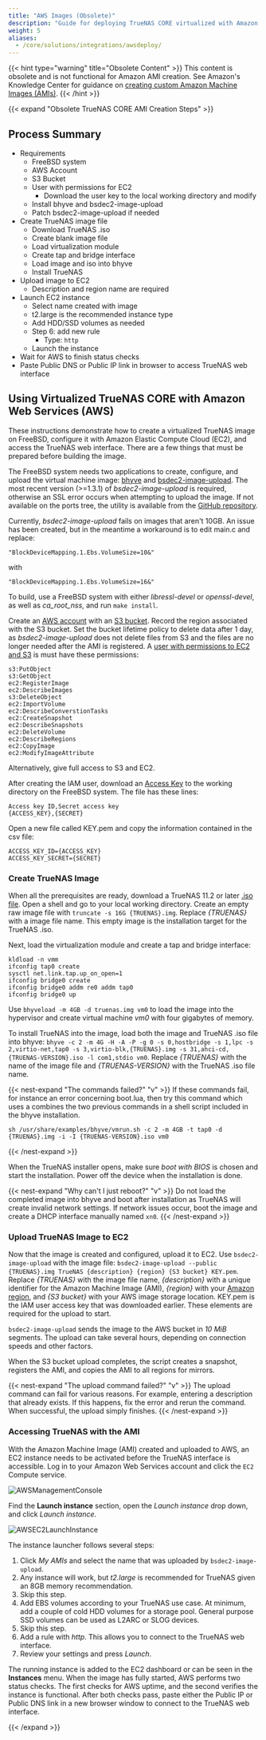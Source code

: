 ```yaml
---
title: "AWS Images (Obsolete)"
description: "Guide for deploying TrueNAS CORE virtualized with Amazon Web Services."
weight: 5
aliases:
  - /core/solutions/integrations/awsdeploy/
---
```


{{< hint type="warning" title="Obsolete Content" >}}
This content is obsolete and is not functional for Amazon AMI creation.
See Amazon's Knowledge Center for guidance on [creating custom Amazon Machine Images (AMIs)](https://repost.aws/knowledge-center/ecs-create-custom-amis).
{{< /hint >}}

{{< expand "Obsolete TrueNAS CORE AMI Creation Steps" >}}

## Process Summary

* Requirements
  * FreeBSD system
  * AWS Account
  * S3 Bucket
  * User with permissions for EC2
    * Download the user key to the local working directory and modify
  * Install bhyve and bsdec2-image-upload
  * Patch bsdec2-image-upload if needed
* Create TrueNAS image file
  * Download TrueNAS .iso
  * Create blank image file
  * Load virtualization module
  * Create tap and bridge interface
  * Load image and iso into bhyve
  * Install TrueNAS
* Upload image to EC2
  * Description and region name are required
* Launch EC2 instance
  * Select name created with image
  * t2.large is the recommended instance type
  * Add HDD/SSD volumes as needed
  * Step 6: add new rule
    * Type: `http`
  * Launch the instance
* Wait for AWS to finish status checks
* Paste Public DNS or Public IP link in browser to access TrueNAS web interface

## Using Virtualized TrueNAS CORE with Amazon Web Services (AWS)

These instructions demonstrate how to create a virtualized TrueNAS image on FreeBSD, configure it with Amazon Elastic Compute Cloud (EC2), and access the TrueNAS web interface.
There are a few things that must be prepared before building the image.

The FreeBSD system needs two applications to create, configure, and upload the virtual machine image: [bhyve](https://bhyve.org/) and [bsdec2-image-upload](https://www.freshports.org/net/bsdec2-image-upload/).
The most recent version (>=1.3.1) of *bsdec2-image-upload* is required, otherwise an SSL error occurs when attempting to upload the image.
If not available on the ports tree, the utility is available from the [GitHub repository](https://github.com/cperciva/bsdec2-image-upload).

Currently, *bsdec2-image-upload* fails on images that aren't 10GB.
An issue has been created, but in the meantime a workaround is to edit <file>main.c</file> and replace:

```
"BlockDeviceMapping.1.Ebs.VolumeSize=10&"
```
with

```
"BlockDeviceMapping.1.Ebs.VolumeSize=16&"
```

To build, use a FreeBSD system with either *libressl-devel* or *openssl-devel*, as well as *ca_root_nss*, and run `make install`.

Create an [AWS account](https://portal.aws.amazon.com/billing/signup?nc2=h_ct&src=default&redirect_url=https%3A%2F%2Faws.amazon.com%2Fregistration-confirmation#/start) with an [S3 bucket](https://docs.aws.amazon.com/quickstarts/latest/s3backup/step-1-create-bucket.html).
Record the region associated with the S3 bucket.
Set the bucket lifetime policy to delete data after 1 day, as *bsdec2-image-upload* does not delete files from S3 and the files are no longer needed after the AMI is registered.
A [user with permissions to EC2 and S3](https://docs.aws.amazon.com/IAM/latest/UserGuide/id_users_create.html) is must have these permissions:

```
s3:PutObject
s3:GetObject
ec2:RegisterImage
ec2:DescribeImages
s3:DeleteObject
ec2:ImportVolume
ec2:DescribeConverstionTasks
ec2:CreateSnapshot
ec2:DescribeSnapshots
ec2:DeleteVolume
ec2:DescribeRegions
ec2:CopyImage
ec2:ModifyImageAttribute
```
Alternatively, give full access to S3 and EC2.

After creating the IAM user, download an [Access Key](https://docs.aws.amazon.com/IAM/latest/UserGuide/id_credentials_access-keys.html) to the working directory on the FreeBSD system.
The file has these lines:

```
Access key ID,Secret access key
{ACCESS_KEY},{SECRET}
```

Open a new file called <file>KEY.pem</file> and copy the information contained in the <file>csv</file> file:

```
ACCESS_KEY_ID={ACCESS_KEY}
ACCESS_KEY_SECRET={SECRET}
```

### Create TrueNAS Image

When all the prerequisites are ready, download a TrueNAS 11.2 or later [.iso file](https://www.freenas.org/download-freenas-release/).
Open a shell and go to your local working directory.
Create an empty raw image file with `truncate -s 16G {TRUENAS}.img`.
Replace *{TRUENAS}* with a image file name.
This empty image is the installation target for the TrueNAS <file>.iso</file>.

Next, load the virtualization module and create a tap and bridge interface:

```
kldload -n vmm
ifconfig tap0 create
sysctl net.link.tap.up_on_open=1
ifconfig bridge0 create
ifconfig bridge0 addm re0 addm tap0
ifconfig bridge0 up
```

Use `bhyveload -m 4GB -d truenas.img vm0` to load the image into the hypervisor and create virtual machine *vm0* with four gigabytes of memory.

To install TrueNAS into the image, load both the image and TrueNAS <file>.iso</file> file into bhyve: `bhyve -c 2 -m 4G -H -A -P -g 0 -s 0,hostbridge -s 1,lpc -s 2,virtio-net,tap0 -s 3,virtio-blk,{TRUENAS}.img -s 31,ahci-cd,{TRUENAS-VERSION}.iso -l com1,stdio vm0`.
Replace *{TRUENAS}* with the name of the image file and *{TRUENAS-VERSION}* with the TrueNAS <file>.iso</file> file name.

{{< nest-expand "The commands failed?" "v" >}}
If these commands fail, for instance an error concerning <file>boot.lua</file>, then try this command which uses a combines the two previous commands in a shell script included in the bhyve installation.

```
sh /usr/share/examples/bhyve/vmrun.sh -c 2 -m 4GB -t tap0 -d {TRUENAS}.img -i -I {TRUENAS-VERSION}.iso vm0
```
{{< /nest-expand >}}

When the TrueNAS installer opens, make sure *boot with BIOS* is chosen and start the installation.
Power off the device when the installation is done.

{{< nest-expand "Why can't I just reboot?" "v" >}}
Do not load the completed image into bhyve and boot after installation as TrueNAS will create invalid network settings.
If network issues occur, boot the image and create a DHCP interface manually named `xn0`.
{{< /nest-expand >}}

### Upload TrueNAS Image to EC2

Now that the image is created and configured, upload it to EC2.
Use `bsdec2-image-upload` with the image file: `bsdec2-image-upload --public {TRUENAS}.img TrueNAS {description} {region} {S3 bucket} KEY.pem`.
Replace *{TRUENAS}* with the image file name, *{description}* with a unique identifier for the Amazon Machine Image (AMI), *{region}* with your [Amazon region](https://docs.aws.amazon.com/AmazonRDS/latest/UserGuide/Concepts.RegionsAndAvailabilityZones.html), and *{S3 bucket}* with your AWS image storage location.
<file>KEY.pem</file> is the IAM user access key that was downloaded earlier.
These elements are required for the upload to start.

`bsdec2-image-upload` sends the image to the AWS bucket in *10 MiB* segments.
The upload can take several hours, depending on connection speeds and other factors.

When the S3 bucket upload completes, the script creates a snapshot, registers the AMI, and copies the AMI to all regions for mirrors.

{{< nest-expand "The upload command failed?" "v" >}}
The upload command can fail for various reasons.
For example, entering a description that already exists.
If this happens, fix the error and rerun the command.
When successful, the upload simply finishes.
{{< /nest-expand >}}

### Accessing TrueNAS with the AMI

With the Amazon Machine Image (AMI) created and uploaded to AWS, an EC2 instance needs to be activated before the TrueNAS interface is accessible.
Log in to your Amazon Web Services account and click the `EC2` Compute service.

![AWSManagementConsole](/images/CORE/AWSManagementConsole.png "AWS Management Console")

Find the **Launch instance** section, open the *Launch instance* drop down, and click *Launch instance*.

![AWSEC2LaunchInstance](/images/CORE/AWSEC2LaunchInstance.png "Launching the instance")

The instance launcher follows several steps:

1. Click *My AMIs* and select the name that was uploaded by `bsdec2-image-upload`.
2. Any instance will work, but *t2.large* is recommended for TrueNAS given an 8GB memory recommendation.
3. Skip this step.
4. Add EBS volumes according to your TrueNAS use case.
   At minimum, add a couple of cold HDD volumes for a storage pool.
   General purpose SSD volumes can be used as L2ARC or SLOG devices.
5. Skip this step.
6. Add a rule with *http*. This allows you to connect to the TrueNAS web interface.
7. Review your settings and press *Launch*.

The running instance is added to the EC2 dashboard or can be seen in the **Instances** menu.
When the image has fully started, AWS performs two status checks.
The first checks for AWS uptime, and the second verifies the instance is functional.
After both checks pass, paste either the Public IP or Public DNS link in a new browser window to connect to the TrueNAS web interface.

{{< /expand >}}
